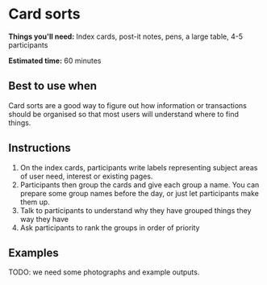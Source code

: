 # Card sorts

**Things you'll need:** Index cards, post-it notes, pens, a large table, 4-5 participants

**Estimated time:** 60 minutes

## Best to use when

Card sorts are a good way to figure out how information or transactions should be organised so that most users will understand where to find things.

## Instructions

1. On the index cards, participants write labels representing subject areas of user need, interest or existing pages.
2. Participants then group the cards and give each group a name. You can prepare some group names before the day, or just let participants make them up.
3. Talk to participants to understand why they have grouped things they way they have
4. Ask participants to rank the groups in order of priority

## Examples

TODO: we need some photographs and example outputs.
